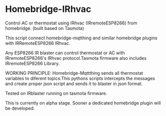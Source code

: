 # Homebridge-IRhvac
Control AC or thermostat using IRhvac (IRremoteESP8266) from homebridge. (built based on Tasmota)

This script connect homebridge-mqtthing and similar homebridge plugins with IRRemoteESP8266 IRhvac.

Any ESP8266 IR blaster can control thermostat or AC with IRremoteESP8266's IRhvac protocol.Tasmota firmware also includes IRremoteESP8266 Library.

WORKING PRINCIPLE:
Homebridge-Mqttthing sends all thermostat variables to diferent topics.This pythons scripts intercepts the messages and create proper json script and sends it to blaster in json format.

Tested on IRblaster running on tasmota firmware.

This is currently on alpha stage. Sooner a dedicated homebridge plugin will be developed.

